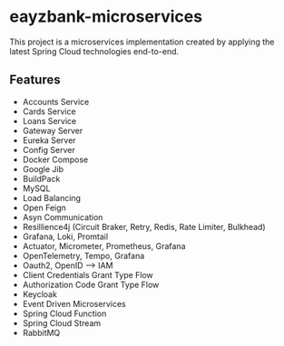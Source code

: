 # eayzbank-microservices

This project is a microservices implementation created by applying the latest Spring Cloud technologies end-to-end.

## Features

- Accounts Service
- Cards Service
- Loans Service
- Gateway Server
- Eureka Server
- Config Server
- Docker Compose
- Google Jib
- BuildPack
- MySQL
- Load Balancing
- Open Feign
- Asyn Communication
- Resillience4j (Circuit Braker, Retry, Redis, Rate Limiter, Bulkhead)
- Grafana, Loki, Promtail
- Actuator, Micrometer, Prometheus, Grafana
- OpenTelemetry, Tempo, Grafana
- Oauth2, OpenID --> IAM
- Client Credentials Grant Type Flow
- Authorization Code Grant Type Flow
- Keycloak
- Event Driven Microservices
- Spring Cloud Function
- Spring Cloud Stream
- RabbitMQ
